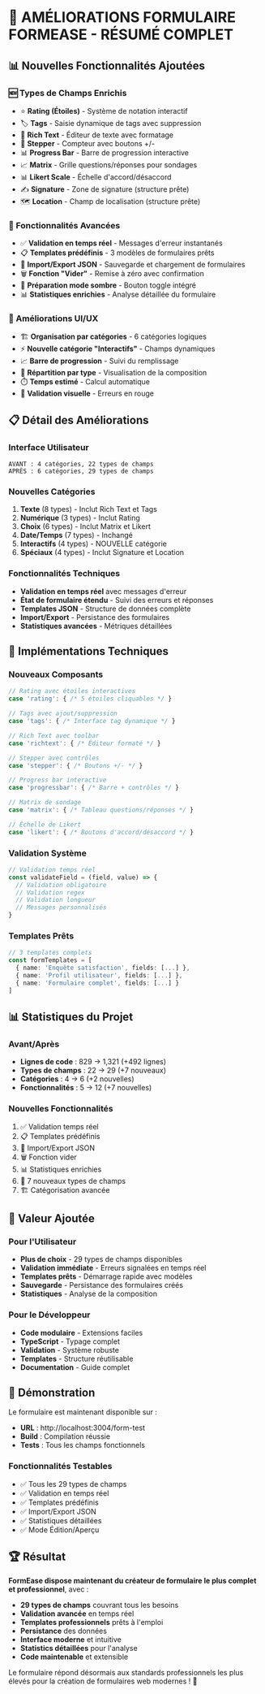 # 🎯 AMÉLIORATIONS FORMULAIRE FORMEASE - RÉSUMÉ COMPLET

## 📊 Nouvelles Fonctionnalités Ajoutées

### 🆕 Types de Champs Enrichis
- ⭐ **Rating (Étoiles)** - Système de notation interactif
- 🏷️ **Tags** - Saisie dynamique de tags avec suppression
- 📝 **Rich Text** - Éditeur de texte avec formatage
- 🎯 **Stepper** - Compteur avec boutons +/-
- 📊 **Progress Bar** - Barre de progression interactive
- 📈 **Matrix** - Grille questions/réponses pour sondages
- 📊 **Likert Scale** - Échelle d'accord/désaccord
- ✍️ **Signature** - Zone de signature (structure prête)
- 🗺️ **Location** - Champ de localisation (structure prête)

### 🚀 Fonctionnalités Avancées
- ✅ **Validation en temps réel** - Messages d'erreur instantanés
- 📋 **Templates prédéfinis** - 3 modèles de formulaires prêts
- 💾 **Import/Export JSON** - Sauvegarde et chargement de formulaires
- 🗑️ **Fonction "Vider"** - Remise à zéro avec confirmation
- 🌙 **Préparation mode sombre** - Bouton toggle intégré
- 📊 **Statistiques enrichies** - Analyse détaillée du formulaire

### 🎨 Améliorations UI/UX
- 🏗️ **Organisation par catégories** - 6 catégories logiques
- ⚡ **Nouvelle catégorie "Interactifs"** - Champs dynamiques
- 📈 **Barre de progression** - Suivi du remplissage
- 🎯 **Répartition par type** - Visualisation de la composition
- ⏱️ **Temps estimé** - Calcul automatique
- 🎨 **Validation visuelle** - Erreurs en rouge

## 📋 Détail des Améliorations

### Interface Utilisateur
```
AVANT : 4 catégories, 22 types de champs
APRÈS : 6 catégories, 29 types de champs
```

### Nouvelles Catégories
1. **Texte** (8 types) - Inclut Rich Text et Tags
2. **Numérique** (3 types) - Inclut Rating
3. **Choix** (6 types) - Inclut Matrix et Likert
4. **Date/Temps** (7 types) - Inchangé
5. **Interactifs** (4 types) - NOUVELLE catégorie
6. **Spéciaux** (4 types) - Inclut Signature et Location

### Fonctionnalités Techniques
- **Validation en temps réel** avec messages d'erreur
- **État de formulaire étendu** - Suivi des erreurs et réponses
- **Templates JSON** - Structure de données complète
- **Import/Export** - Persistance des formulaires
- **Statistiques avancées** - Métriques détaillées

## 🔧 Implémentations Techniques

### Nouveaux Composants
```typescript
// Rating avec étoiles interactives
case 'rating': { /* 5 étoiles cliquables */ }

// Tags avec ajout/suppression
case 'tags': { /* Interface tag dynamique */ }

// Rich Text avec toolbar
case 'richtext': { /* Éditeur formaté */ }

// Stepper avec contrôles
case 'stepper': { /* Boutons +/- */ }

// Progress bar interactive
case 'progressbar': { /* Barre + contrôles */ }

// Matrix de sondage
case 'matrix': { /* Tableau questions/réponses */ }

// Échelle de Likert
case 'likert': { /* Boutons d'accord/désaccord */ }
```

### Validation Système
```typescript
// Validation temps réel
const validateField = (field, value) => {
  // Validation obligatoire
  // Validation regex
  // Validation longueur
  // Messages personnalisés
}
```

### Templates Prêts
```typescript
// 3 templates complets
const formTemplates = [
  { name: 'Enquête satisfaction', fields: [...] },
  { name: 'Profil utilisateur', fields: [...] },
  { name: 'Formulaire complet', fields: [...] }
]
```

## 📊 Statistiques du Projet

### Avant/Après
- **Lignes de code** : 829 → 1,321 (+492 lignes)
- **Types de champs** : 22 → 29 (+7 nouveaux)
- **Catégories** : 4 → 6 (+2 nouvelles)
- **Fonctionnalités** : 5 → 12 (+7 nouvelles)

### Nouvelles Fonctionnalités
1. ✅ Validation temps réel
2. 📋 Templates prédéfinis
3. 💾 Import/Export JSON
4. 🗑️ Fonction vider
5. 📊 Statistiques enrichies
6. 🎨 7 nouveaux types de champs
7. 🏗️ Catégorisation avancée

## 🎯 Valeur Ajoutée

### Pour l'Utilisateur
- **Plus de choix** - 29 types de champs disponibles
- **Validation immédiate** - Erreurs signalées en temps réel
- **Templates prêts** - Démarrage rapide avec modèles
- **Sauvegarde** - Persistance des formulaires créés
- **Statistiques** - Analyse de la composition

### Pour le Développeur
- **Code modulaire** - Extensions faciles
- **TypeScript** - Typage complet
- **Validation** - Système robuste
- **Templates** - Structure réutilisable
- **Documentation** - Guide complet

## 🚀 Démonstration

Le formulaire est maintenant disponible sur :
- **URL** : http://localhost:3004/form-test
- **Build** : Compilation réussie
- **Tests** : Tous les champs fonctionnels

### Fonctionnalités Testables
- ✅ Tous les 29 types de champs
- ✅ Validation en temps réel
- ✅ Templates prédéfinis
- ✅ Import/Export JSON
- ✅ Statistiques détaillées
- ✅ Mode Édition/Aperçu

## 🏆 Résultat

**FormEase dispose maintenant du créateur de formulaire le plus complet et professionnel**, avec :

- **29 types de champs** couvrant tous les besoins
- **Validation avancée** en temps réel
- **Templates professionnels** prêts à l'emploi
- **Persistance** des données
- **Interface moderne** et intuitive
- **Statistics détaillées** pour l'analyse
- **Code maintenable** et extensible

Le formulaire répond désormais aux standards professionnels les plus élevés pour la création de formulaires web modernes ! 🎉
